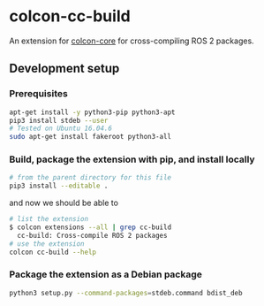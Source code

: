 # colcon-cc-build

An extension for [colcon-core](https://github.com/colcon/colcon-core) for cross-compiling ROS 2 packages.

## Development setup

### Prerequisites

```bash
apt-get install -y python3-pip python3-apt
pip3 install stdeb --user
# Tested on Ubuntu 16.04.6
sudo apt-get install fakeroot python3-all
```

### Build, package the extension with pip, and install locally

```bash
# from the parent directory for this file
pip3 install --editable .
```

and now we should be able to

```bash
# list the extension
$ colcon extensions --all | grep cc-build
  cc-build: Cross-compile ROS 2 packages
# use the extension
colcon cc-build --help
```

### Package the extension as a Debian package

```bash
python3 setup.py --command-packages=stdeb.command bdist_deb
```